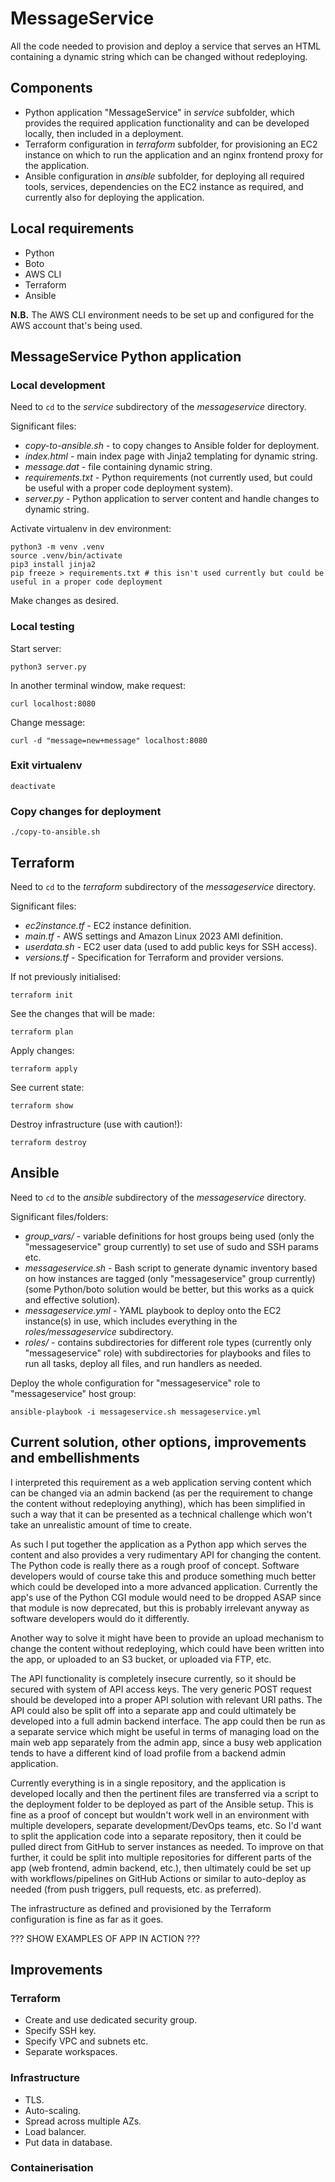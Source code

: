 # MessageService

All the code needed to provision and deploy a service that serves an HTML containing a dynamic string which can be changed without redeploying.

## Components

* Python application "MessageService" in _service_ subfolder, which provides the required application functionality and can be developed locally, then included in a deployment.
* Terraform configuration in _terraform_ subfolder, for provisioning an EC2 instance on which to run the application and an nginx frontend proxy for the application.
* Ansible configuration in _ansible_ subfolder, for deploying all required tools, services, dependencies on the EC2 instance as required, and currently also for deploying the application.

## Local requirements

* Python
* Boto
* AWS CLI
* Terraform
* Ansible

**N.B.** The AWS CLI environment needs to be set up and configured for the AWS account that's being used.

## MessageService Python application

### Local development

Need to `cd` to the _service_ subdirectory of the _messageservice_ directory.

Significant files:

* _copy-to-ansible.sh_ - to copy changes to Ansible folder for deployment.
* _index.html_ - main index page with Jinja2 templating for dynamic string.
* _message.dat_ - file containing dynamic string.
* _requirements.txt_ - Python requirements (not currently used, but could be useful with a proper code deployment system).
* _server.py_ - Python application to server content and handle changes to dynamic string.

Activate virtualenv in dev environment:

```
python3 -m venv .venv
source .venv/bin/activate
pip3 install jinja2
pip freeze > requirements.txt # this isn't used currently but could be useful in a proper code deployment
```

Make changes as desired.

### Local testing

Start server:

```
python3 server.py
```

In another terminal window, make request:

```
curl localhost:8080
```

Change message:

```
curl -d "message=new+message" localhost:8080
```

### Exit virtualenv

```
deactivate
```

### Copy changes for deployment

```
./copy-to-ansible.sh
```

## Terraform

Need to `cd` to the _terraform_ subdirectory of the _messageservice_ directory.

Significant files:

* _ec2instance.tf_ - EC2 instance definition.
* _main.tf_ - AWS settings and Amazon Linux 2023 AMI definition.
* _userdata.sh_ - EC2 user data (used to add public keys for SSH access).
* _versions.tf_ - Specification for Terraform and provider versions.

If not previously initialised:

```
terraform init
```

See the changes that will be made:

```
terraform plan
```

Apply changes:

```
terraform apply
```

See current state:

```
terraform show
```

Destroy infrastructure (use with caution!):

```
terraform destroy
```

## Ansible

Need to `cd` to the _ansible_ subdirectory of the _messageservice_ directory.

Significant files/folders:

* _group_vars/_ - variable definitions for host groups being used (only the "messageservice" group currently) to set use of sudo and SSH params etc.
* _messageservice.sh_ - Bash script to generate dynamic inventory based on how instances are tagged (only "messageservice" group currently) (some Python/boto solution would be better, but this works as a quick and effective solution).
* _messageservice.yml_ - YAML playbook to deploy onto the EC2 instance(s) in use, which includes everything in the _roles/messageservice_ subdirectory.
* _roles/_ - contains subdirectories for different role types (currently only "messageservice" role) with subdirectories for playbooks and files to run all tasks, deploy all files, and run handlers as needed.

Deploy the whole configuration for "messageservice" role to "messageservice" host group:

```
ansible-playbook -i messageservice.sh messageservice.yml
```

## Current solution, other options, improvements and embellishments

I interpreted this requirement as a web application serving content which can be changed via an admin backend (as per the requirement to change the content without redeploying anything), which has been simplified in such a way that it can be presented as a technical challenge which won't take an unrealistic amount of time to create.

As such I put together the application as a Python app which serves the content and also provides a very rudimentary API for changing the content. The Python code is really there as a rough proof of concept. Software developers would of course take this and produce something much better which could be developed into a more advanced application. Currently the app's use of the Python CGI module would need to be dropped ASAP since that module is now deprecated, but this is probably irrelevant anyway as software developers would do it differently.

Another way to solve it might have been to provide an upload mechanism to change the content without redeploying, which could have been written into the app, or uploaded to an S3 bucket, or uploaded via FTP, etc.

The API functionality is completely insecure currently, so it should be secured with system of API access keys. The very generic POST request should be developed into a proper API solution with relevant URI paths. The API could also be split off into a separate app and could ultimately be developed into a full admin backend interface. The app could then be run as a separate service which might be useful in terms of managing load on the main web app separately from the admin app, since a busy web application tends to have a different kind of load profile from a backend admin application.

Currently everything is in a single repository, and the application is developed locally and then the pertinent files are transferred via a script to the deployment folder to be deployed as part of the Ansible setup. This is fine as a proof of concept but wouldn't work well in an environment with multiple developers, separate development/DevOps teams, etc. So I'd want to split the application code into a separate repository, then it could be pulled direct from GitHub to server instances as needed. To improve on that further, it could be split into multiple repositories for different parts of the app (web frontend, admin backend, etc.), then ultimately could be set up with workflows/pipelines on GitHub Actions or similar to auto-deploy as needed (from push triggers, pull requests, etc. as preferred).

The infrastructure as defined and provisioned by the Terraform configuration is fine as far as it goes. 


??? SHOW EXAMPLES OF APP IN ACTION ???

## Improvements

### Terraform

* Create and use dedicated security group.
* Specify SSH key.
* Specify VPC and subnets etc.
* Separate workspaces.

### Infrastructure

* TLS.
* Auto-scaling.
* Spread across multiple AZs.
* Load balancer.
* Put data in database.
### Containerisation

